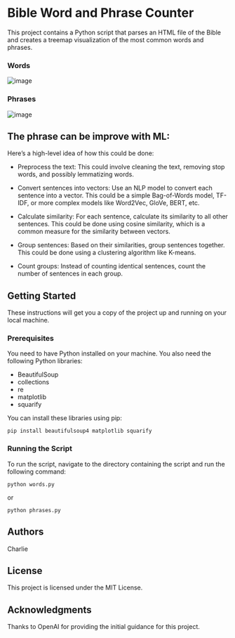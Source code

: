 # Bible Word and Phrase Counter

This project contains a Python script that parses an HTML file of the Bible and creates a treemap visualization of the most common words and phrases.
### Words
![image](https://github.com/CharlieCidral/bible_words/assets/69029099/796b4b3b-0b63-4017-a211-25d5b9ab6a3c)


### Phrases
![image](https://github.com/CharlieCidral/bible_words/assets/69029099/50049e6d-b974-4456-8419-c0857eb8d361)

## The phrase can be improve with ML:
  Here’s a high-level idea of how this could be done:

  - Preprocess the text: This could involve cleaning the text, removing stop words, and possibly lemmatizing words.
  
  - Convert sentences into vectors: Use an NLP model to convert each sentence into a vector. This could be a simple Bag-of-Words model, TF-IDF, or more complex models like Word2Vec, GloVe, BERT, etc.
  
  - Calculate similarity: For each sentence, calculate its similarity to all other sentences. This could be done using cosine similarity, which is a common measure for the similarity between vectors.
  
  - Group sentences: Based on their similarities, group sentences together. This could be done using a clustering algorithm like K-means.
  
  - Count groups: Instead of counting identical sentences, count the number of sentences in each group.

## Getting Started

These instructions will get you a copy of the project up and running on your local machine.

### Prerequisites

You need to have Python installed on your machine. You also need the following Python libraries:

- BeautifulSoup
- collections
- re
- matplotlib
- squarify

You can install these libraries using pip:

```
pip install beautifulsoup4 matplotlib squarify
```

### Running the Script
To run the script, navigate to the directory containing the script and run the following command:
```
python words.py
```
or
```
python phrases.py
```

## Authors
Charlie

## License
This project is licensed under the MIT License.

## Acknowledgments
Thanks to OpenAI for providing the initial guidance for this project.

